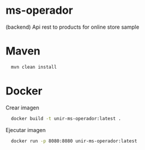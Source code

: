 # ms-operador
(backend) Api rest to products for online store sample

# Maven

```bash
  mvn clean install
```

# Docker

Crear imagen 

```bash
  docker build -t unir-ms-operador:latest .
```

Ejecutar imagen

```bash
  docker run -p 8080:8080 unir-ms-operador:latest
```